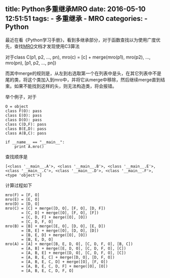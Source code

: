 title: Python多重继承MRO
date: 2016-05-10 12:51:51
tags:
    - 多重继承
    - MRO
categories:
    - Python
---
最近在看《Python学习手册》，看到多继承部分，对于函数查找以为使用广度优先，查找[MRO](https://www.python.org/download/releases/2.3/mro/)文档才发现使用C3算法

对于class C(p1, p2, ..., pn), mro(c) = [c] + merge(mro(p1), mro(p2), ..., mro(pn), [p1, p2, ..., pn])

而其中merge的规则是，从左到右选取第一个在列表中是头，在其它列表中不是尾的类，将这个类加入到mro中，并将它从merge中移除，然后继续merge直到结束。如果不能找到这样的头，则无法构造类，将会报错。

举个例子，对于
```
O = object
class F(O): pass
class E(O): pass
class D(O): pass
class C(D,F): pass
class B(E,D): pass
class A(B,C): pass

if __name__ == "__main__":
    print A.mro()
```
查找顺序是
```
[<class '__main__.A'>, <class '__main__.B'>, <class '__main__.E'>, <class '__main__.C'>, <class '__main__.D'>, <class '__main__.F'>, <type 'object'>]
```
计算过程如下
```
mro(F) = [F, O]
mro(E) = [E, O]
mro(D) = [D, O]
mro(C) = [C] + merge([D, O], [F, O], [D, F])
       = [C, D] + merge([O], [F, O], [F])
       = [C, D, F] + merge([O], [O])
       = [C, D, F, O]
mro(B) = [B] + merge([E, O], [D, O], [E, D])
       = [B, E] + merge([O], [D, O], [D])
       = [B, E, D] + merge([O], [O])
       = [B, E, D, O]
mro(A) = [A] + merge([B, E, D, O], [C, D, F, O], [B, C])
       = [A, B] + merge([E, D, O], [C, D, F, O], [C])
       = [A, B, E] + merge([D, O], [C, D, F, O], [C])
       = [A, B, E, C] + merge([D, O], [D, F, O])
       = [A, B, E, C, D] + merge([O], [F, O])
       = [A, B, E, C, D, F] + merge([O], [O])
       = [A, B, E, C, D, F, O]
```
